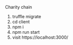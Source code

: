 Charity chain
1. truffle migrate
2. cd client
3. npm i
4. npm run start
5. visit https://localhost:3000/
